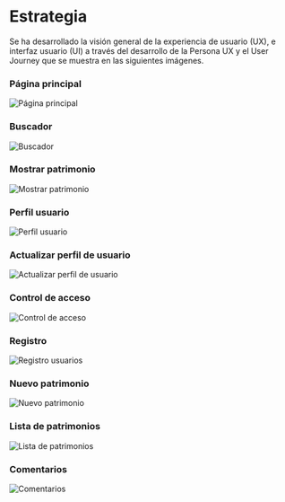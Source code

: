# Estrategia

Se ha desarrollado la visión general de la experiencia de usuario (UX),  e interfaz usuario (UI) a través del desarrollo de la Persona UX y el User Journey
que se muestra en las siguientes imágenes.

### Página principal

![Página principal](https://github.com/appwebd/rails-batch-638-proyecto-patrimonio-cultural/blob/master/estrategia/images/01-pagina-principal.png?raw=true)

### Buscador
![Buscador](https://github.com/appwebd/rails-batch-638-proyecto-patrimonio-cultural/blob/master/estrategia/images/02-buscador.png?raw=true)

### Mostrar patrimonio
![Mostrar patrimonio](https://github.com/appwebd/rails-batch-638-proyecto-patrimonio-cultural/blob/master/estrategia/images/03-mostrar.png?raw=true)

### Perfil usuario
![Perfil usuario](https://github.com/appwebd/rails-batch-638-proyecto-patrimonio-cultural/blob/master/estrategia/images/04-perfil-usuario.png?raw=true)

### Actualizar perfil de usuario
![Actualizar perfil de usuario](https://github.com/appwebd/rails-batch-638-proyecto-patrimonio-cultural/blob/master/estrategia/images/05-actualizar-perfil-usuario.png?raw=true)

### Control de acceso
![Control de acceso](https://github.com/appwebd/rails-batch-638-proyecto-patrimonio-cultural/blob/master/estrategia/images/06-control-acceso.png?raw=true)

### Registro 
![Registro usuarios](https://github.com/appwebd/rails-batch-638-proyecto-patrimonio-cultural/blob/master/estrategia/images/09-registro-usuario.png?raw=true)


### Nuevo patrimonio
![Nuevo patrimonio](https://github.com/appwebd/rails-batch-638-proyecto-patrimonio-cultural/blob/master/estrategia/images/08-nuevo-patrimonio.png?raw=true)

### Lista de patrimonios
![Lista de patrimonios](https://github.com/appwebd/rails-batch-638-proyecto-patrimonio-cultural/blob/master/estrategia/images/07-patrimonios-lista.png?raw=true)


### Comentarios
![Comentarios](https://github.com/appwebd/rails-batch-638-proyecto-patrimonio-cultural/blob/master/estrategia/images/10-comentarios.png?raw=true)




